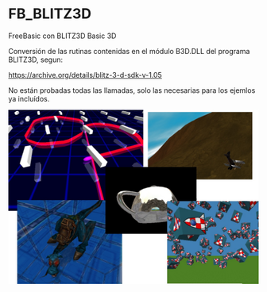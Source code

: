 # FB_BLITZ3D
FreeBasic con BLITZ3D Basic 3D

Conversión de las rutinas contenidas en el módulo B3D.DLL del programa BLITZ3D, segun:

https://archive.org/details/blitz-3-d-sdk-v-1.05

No están probadas todas las llamadas, solo las necesarias para los ejemlos ya incluídos.

![Imagen fb_b3d.jpg](https://github.com/jepalza/FB_BLITZ3D/blob/main/img/fb_b3d.jpg)
